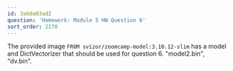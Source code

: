 ```yaml
---
id: 3ab0a03ad2
question: 'Homework: Module 5 HW Question 6'
sort_order: 2170
---
```


The provided image `FROM svizor/zoomcamp-model:3.10.12-slim` has a model and DictVectorizer that should be used for question 6. "model2.bin", "dv.bin".